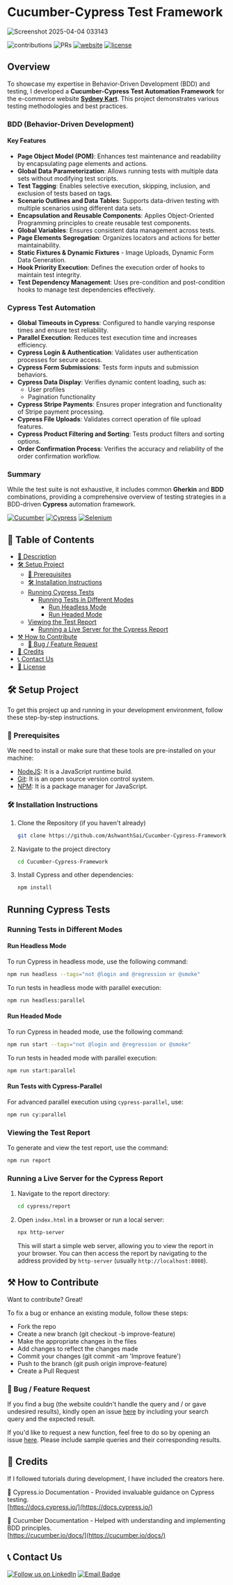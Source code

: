 # Cucumber-Cypress Test Framework
![Screenshot 2025-04-04 033143](https://github.com/user-attachments/assets/8ae14cd1-74e5-4963-8738-0f2cf2bb6095)

![contributions](https://img.shields.io/badge/all_contributors-1-orange.svg)
![PRs](https://img.shields.io/badge/PRs-welcome-ff69b4.svg?style=shields)
[![website](https://img.shields.io/website-up-down-green-red/http/shields.io.svg)](https://ec2-51-21-44-213.eu-north-1.compute.amazonaws.com/sydneyflix/)
[![license](https://img.shields.io/badge/license-MIT-blue.svg)](LICENSE)


## Overview
To showcase my expertise in Behavior-Driven Development (BDD) and testing, I developed a **Cucumber-Cypress Test Automation Framework** for the e-commerce website **[Sydney Kart](https://portfoliosai.link/sydneykart/)**. This project demonstrates various testing methodologies and best practices.

### BDD (Behavior-Driven Development)
#### Key Features
- **Page Object Model (POM)**: Enhances test maintenance and readability by encapsulating page elements and actions.
- **Global Data Parameterization**: Allows running tests with multiple data sets without modifying test scripts.
- **Test Tagging**: Enables selective execution, skipping, inclusion, and exclusion of tests based on tags.
- **Scenario Outlines and Data Tables**: Supports data-driven testing with multiple scenarios using different data sets.
- **Encapsulation and Reusable Components**: Applies Object-Oriented Programming principles to create reusable test components.
- **Global Variables**: Ensures consistent data management across tests.
- **Page Elements Segregation**: Organizes locators and actions for better maintainability.
- **Static Fixtures & Dynamic Fixtures** - Image Uploads, Dynamic Form Data Generation.
- **Hook Priority Execution**: Defines the execution order of hooks to maintain test integrity.
- **Test Dependency Management**: Uses pre-condition and post-condition hooks to manage test dependencies effectively.


### Cypress Test Automation
- **Global Timeouts in Cypress**: Configured to handle varying response times and ensure test reliability.
- **Parallel Execution**: Reduces test execution time and increases efficiency.
- **Cypress Login & Authentication**: Validates user authentication processes for secure access.
- **Cypress Form Submissions**: Tests form inputs and submission behaviors.
- **Cypress Data Display**: Verifies dynamic content loading, such as:
  - User profiles
  - Pagination functionality
- **Cypress Stripe Payments**: Ensures proper integration and functionality of Stripe payment processing.
- **Cypress File Uploads**: Validates correct operation of file upload features.
- **Cypress Product Filtering and Sorting**: Tests product filters and sorting options.
- **Order Confirmation Process**: Verifies the accuracy and reliability of the order confirmation workflow.

### Summary
While the test suite is not exhaustive, it includes common **Gherkin** and **BDD** combinations, providing a comprehensive overview of testing strategies in a BDD-driven **Cypress** automation framework.

[![Cucumber](https://img.shields.io/badge/Cucumber-Green?style=flat&logo=cucumber)](https://cucumber.io/)
[![Cypress](https://img.shields.io/badge/Cypress-17202C?style=flat&logo=cypress&logoColor=white)](https://www.cypress.io/)
[![Selenium](https://img.shields.io/badge/Selenium-43B02A?style=flat&logo=selenium&logoColor=white)](https://www.selenium.dev/)



## 📖 Table of Contents

- [📝 Description](#description)
- [🛠️ Setup Project](#setup-project)
  - [🍴 Prerequisites](#prerequisites)
  - [🛠️ Installation Instructions](#installation-instructions)
  - [Running Cypress Tests](#running-cypress-tests)
    - [Running Tests in Different Modes](#running-tests-in-different-modes)
      - [Run Headless Mode](#run-headless-mode)
      - [Run Headed Mode](#run-headed-mode)
  - [Viewing the Test Report](#viewing-the-test-report)
    - [Running a Live Server for the Cypress Report](#running-a-live-server-for-the-cypress-report)
- [⚒️ How to Contribute](#how-to-contribute)
  - [📩 Bug / Feature Request](#bug--feature-request)
- [📜 Credits](#credits)
- [📞 Contact Us](#contact-us)
- [📜 License](#license)


## 🛠️ Setup Project

To get this project up and running in your development environment, follow these step-by-step instructions.

### 🍴 Prerequisites

We need to install or make sure that these tools are pre-installed on your machine:

- [NodeJS](https://nodejs.org/en/download/): It is a JavaScript runtime build.
- [Git](https://git-scm.com/downloads): It is an open source version control system.
- [NPM](https://docs.npmjs.com/getting-started/installing-node): It is a package manager for JavaScript.

### 🛠️ Installation Instructions

1.  Clone the Repository (if you haven't already)
    ```bash
    git clone https://github.com/AshwanthSai/Cucumber-Cypress-Framework.git
    ```

2.  Navigate to the project directory

    ```bash
    cd Cucumber-Cypress-Framework
    ```

3.  Install Cypress and other dependencies:

    ```sh
    npm install
    ```

## Running Cypress Tests

### Running Tests in Different Modes

#### Run Headless Mode

To run Cypress in headless mode, use the following command:

```sh
npm run headless --tags="not @login and @regression or @smoke"
```

To run tests in headless mode with parallel execution:

```sh
npm run headless:parallel
```

#### Run Headed Mode

To run Cypress in headed mode, use the following command:

```sh
npm run start --tags="not @login and @regression or @smoke"
```

To run tests in headed mode with parallel execution:

```sh
npm run start:parallel
```

#### Run Tests with Cypress-Parallel

For advanced parallel execution using `cypress-parallel`, use:

```sh
npm run cy:parallel
```

### Viewing the Test Report

To generate and view the test report, use the command:

```sh
npm run report
```

### Running a Live Server for the Cypress Report

1. Navigate to the report directory:

   ```sh
   cd cypress/report
   ```

2. Open `index.html` in a browser or run a local server:

   ```sh
   npx http-server
   ```

   This will start a simple web server, allowing you to view the report in your browser. You can then access the report by navigating to the address provided by `http-server` (usually `http://localhost:8080`).



## ⚒️ How to Contribute

Want to contribute? Great!

To fix a bug or enhance an existing module, follow these steps:

- Fork the repo
- Create a new branch (git checkout -b improve-feature)
- Make the appropriate changes in the files
- Add changes to reflect the changes made
- Commit your changes (git commit -am 'Improve feature')
- Push to the branch (git push origin improve-feature)
- Create a Pull Request

### 📩 Bug / Feature Request

If you find a bug (the website couldn't handle the query and / or gave undesired results), kindly open an issue [here](https://github.com/AshwanthSai/Cucumber-Cypress-Framework/issues) by including your search query and the expected result.

If you'd like to request a new function, feel free to do so by opening an issue [here](https://github.com/AshwanthSai/Cucumber-Cypress-Framework/issues/new). Please include sample queries and their corresponding results.


## 📜 Credits

If I followed tutorials during development, I have included the creators here.


📝 Cypress.io Documentation - Provided invaluable guidance on Cypress testing.<br>
[https://docs.cypress.io/](https://docs.cypress.io/)

📝 Cucumber Documentation - Helped with understanding and implementing BDD principles.<br>
[https://cucumber.io/docs/](https://cucumber.io/docs/)


## 📞 Contact Us

[![Follow us on LinkedIn](https://img.shields.io/badge/LinkedIn-AshwanthSai-blue?style=flat&logo=linkedin&logoColor=b0c0c0&labelColor=363D44)](https://www.linkedin.com/in/a-sai/)
[![Email Badge](https://img.shields.io/badge/Gmail-Contact_Me-green?style=flat-square&logo=gmail&logoColor=FFFFFF&labelColor=3A3B3C&color=62F1CD)](mailto:ashwanth.saie@gmail.com)

